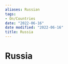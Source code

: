 ```yaml
---
aliases: Russian
tags:
- On/Countries
date: "2022-06-16"
date modified: "2022-06-16"
title: Russia
---
```


# Russia
